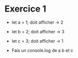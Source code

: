 # Exercice 1
 
- let a = 1;  doit afficher → 2
- let b = 2; doit afficher → 3
- let c = 3; doit afficher → 1

- Fais un console.log de a b et c 